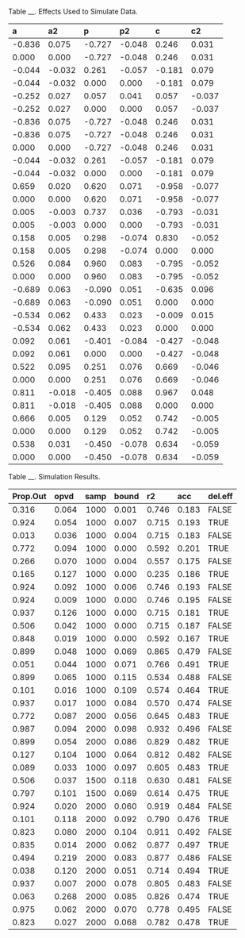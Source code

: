 

Table __. Effects Used to Simulate Data.



|a      |a2     |p      |p2     |c      |c2     |
|:------|:------|:------|:------|:------|:------|
|-0.836 |0.075  |-0.727 |-0.048 |0.246  |0.031  |
|0.000  |0.000  |-0.727 |-0.048 |0.246  |0.031  |
|-0.044 |-0.032 |0.261  |-0.057 |-0.181 |0.079  |
|-0.044 |-0.032 |0.000  |0.000  |-0.181 |0.079  |
|-0.252 |0.027  |0.057  |0.041  |0.057  |-0.037 |
|-0.252 |0.027  |0.000  |0.000  |0.057  |-0.037 |
|-0.836 |0.075  |-0.727 |-0.048 |0.246  |0.031  |
|-0.836 |0.075  |-0.727 |-0.048 |0.246  |0.031  |
|0.000  |0.000  |-0.727 |-0.048 |0.246  |0.031  |
|-0.044 |-0.032 |0.261  |-0.057 |-0.181 |0.079  |
|-0.044 |-0.032 |0.000  |0.000  |-0.181 |0.079  |
|0.659  |0.020  |0.620  |0.071  |-0.958 |-0.077 |
|0.000  |0.000  |0.620  |0.071  |-0.958 |-0.077 |
|0.005  |-0.003 |0.737  |0.036  |-0.793 |-0.031 |
|0.005  |-0.003 |0.000  |0.000  |-0.793 |-0.031 |
|0.158  |0.005  |0.298  |-0.074 |0.830  |-0.052 |
|0.158  |0.005  |0.298  |-0.074 |0.000  |0.000  |
|0.526  |0.084  |0.960  |0.083  |-0.795 |-0.052 |
|0.000  |0.000  |0.960  |0.083  |-0.795 |-0.052 |
|-0.689 |0.063  |-0.090 |0.051  |-0.635 |0.096  |
|-0.689 |0.063  |-0.090 |0.051  |0.000  |0.000  |
|-0.534 |0.062  |0.433  |0.023  |-0.009 |0.015  |
|-0.534 |0.062  |0.433  |0.023  |0.000  |0.000  |
|0.092  |0.061  |-0.401 |-0.084 |-0.427 |-0.048 |
|0.092  |0.061  |0.000  |0.000  |-0.427 |-0.048 |
|0.522  |0.095  |0.251  |0.076  |0.669  |-0.046 |
|0.000  |0.000  |0.251  |0.076  |0.669  |-0.046 |
|0.811  |-0.018 |-0.405 |0.088  |0.967  |0.048  |
|0.811  |-0.018 |-0.405 |0.088  |0.000  |0.000  |
|0.666  |0.005  |0.129  |0.052  |0.742  |-0.005 |
|0.000  |0.000  |0.129  |0.052  |0.742  |-0.005 |
|0.538  |0.031  |-0.450 |-0.078 |0.634  |-0.059 |
|0.000  |0.000  |-0.450 |-0.078 |0.634  |-0.059 |


Table __. Simulation Results.



|Prop.Out |opvd  | samp|bound |r2    |acc   |del.eff |
|:--------|:-----|----:|:-----|:-----|:-----|:-------|
|0.316    |0.064 | 1000|0.001 |0.746 |0.183 |FALSE   |
|0.924    |0.054 | 1000|0.007 |0.715 |0.193 |TRUE    |
|0.013    |0.036 | 1000|0.004 |0.715 |0.183 |FALSE   |
|0.772    |0.094 | 1000|0.000 |0.592 |0.201 |TRUE    |
|0.266    |0.070 | 1000|0.004 |0.557 |0.175 |FALSE   |
|0.165    |0.127 | 1000|0.000 |0.235 |0.186 |TRUE    |
|0.924    |0.092 | 1000|0.006 |0.746 |0.193 |FALSE   |
|0.924    |0.009 | 1000|0.000 |0.746 |0.195 |FALSE   |
|0.937    |0.126 | 1000|0.000 |0.715 |0.181 |TRUE    |
|0.506    |0.042 | 1000|0.000 |0.715 |0.187 |FALSE   |
|0.848    |0.019 | 1000|0.000 |0.592 |0.167 |TRUE    |
|0.899    |0.048 | 1000|0.069 |0.865 |0.479 |FALSE   |
|0.051    |0.044 | 1000|0.071 |0.766 |0.491 |TRUE    |
|0.899    |0.065 | 1000|0.115 |0.534 |0.488 |FALSE   |
|0.101    |0.016 | 1000|0.109 |0.574 |0.464 |TRUE    |
|0.937    |0.017 | 1000|0.084 |0.570 |0.474 |FALSE   |
|0.772    |0.087 | 2000|0.056 |0.645 |0.483 |TRUE    |
|0.987    |0.094 | 2000|0.098 |0.932 |0.496 |FALSE   |
|0.899    |0.054 | 2000|0.086 |0.829 |0.482 |TRUE    |
|0.127    |0.104 | 1000|0.064 |0.812 |0.482 |FALSE   |
|0.089    |0.033 | 1000|0.097 |0.605 |0.483 |TRUE    |
|0.506    |0.037 | 1500|0.118 |0.630 |0.481 |FALSE   |
|0.797    |0.101 | 1500|0.069 |0.614 |0.475 |TRUE    |
|0.924    |0.020 | 2000|0.060 |0.919 |0.484 |FALSE   |
|0.101    |0.118 | 2000|0.092 |0.790 |0.476 |TRUE    |
|0.823    |0.080 | 2000|0.104 |0.911 |0.492 |FALSE   |
|0.835    |0.014 | 2000|0.062 |0.877 |0.497 |TRUE    |
|0.494    |0.219 | 2000|0.083 |0.877 |0.486 |FALSE   |
|0.038    |0.120 | 2000|0.051 |0.714 |0.494 |TRUE    |
|0.937    |0.007 | 2000|0.078 |0.805 |0.483 |FALSE   |
|0.063    |0.268 | 2000|0.085 |0.826 |0.474 |TRUE    |
|0.975    |0.062 | 2000|0.070 |0.778 |0.495 |FALSE   |
|0.823    |0.027 | 2000|0.068 |0.782 |0.478 |TRUE    |
